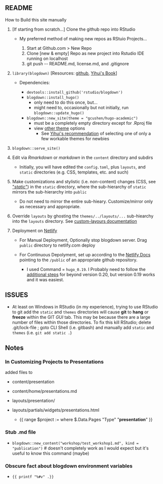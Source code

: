 ## README

How to Build this site manually

1. [If starting from scratch...] Clone the github repo into RStudio  

    - My preferred method of making new repos as RStuio Projects...
    
        1. Start at Github.com > New Repo
        1. Clone [new & empty] Repo as new project into Rstudio IDE running on localhost
        1. git push -- README.md, license.md, and .gitignore
    
2. `library(blogdown)` [Resources:  [github](https://github.com/rstudio/blogdown), [Yihui's Book](https://bookdown.org/yihui/blogdown/)]

    - Dependencies:
    
        - `devtools::install_github('rstudio/blogdown')`
        - `blogdown::install_hugo()`
            - only need to do this once, but...
            - might need to, occasionally but not initially, run `blogdown::update_hugo()`
        - `blogdown::new_site(theme = "gcushen/hugo-academic")` 
            - must be a completely empty directory except for .Rproj file
            - view [other theme](https://themes.gohugo.io/) options
                - See [Yihui's recommendation](https://github.com/rstudio/blogdown#blogdown) of selecting one of only a few workable themes for newbies
    
3. `blogdown::serve_site()`
4. Edit via *Rmarkdown* or *markdown* in the `content` directory and subdirs

    - Initially, you will have edited the `config.toml`, plus `layouts`, and `static` directories (e.g. CSS, templates, etc. and such)
    
5. Make customizations and stylistic (i.e. non-content) changes (CSS, see ["*static*"](https://bookdown.org/yihui/blogdown/templates.html)) in the `static` directory, where the sub-hierarchy of `static` mirrors the sub-hierarchy into `public` 

    - Do not need to mirror the entire sub-hieary.  Customize/mirror only as necessary and appropriate.
    
5. Override `layouts` by ghosting the `themes/../layouts/...` sub-hiearchy into the `layouts` directory.  See [custom-layours documentation](https://bookdown.org/yihui/blogdown/custom-layouts.html)

5. Deployment on [Netlify](http://netlify.com)  

    - For Manual Deployment, Optionally stop blogdown server.  Drag `public` directory to netlify.com deploy
    - For Continuous Depolyment, set up according to the [Netlify Docs](https://www.netlify.com/docs/continuous-deployment/) pointing to the `/public` of an appropriate github repository.

        - I used Command = `hugo_0.19`.  I Probably need to follow the [additional steps](https://www.netlify.com/blog/2017/04/11/netlify-plus-hugo-0.20-and-beyond/) for beyond version 0.20, but version 0.19 works and it was easiest.

## ISSUES

- At least on Windows in RStudio (in my experience), trying to use RStudio to git add the `static` and `themes` directories will cause **git** to **hang** or **freeze** within the GIT *GUI* tab.  This may be because there are a large number of files within those directories.  To fix this kill RStudio; delete .git/lock-file ; goto CLI Shell (i.e. gitbash) and manually add `static` and `themes` (i.e. `git add static .`)


## Notes

### In Customizing Projects to Presentations

added files to  

- content/presentation
- content/home/presentations.md
- layouts/presentation/
- layouts/partials/widgets/presentations.html

    - {{ range $project := where $.Data.Pages "Type" "**presentation**" }}
    
### Stub .md file
- `blogdown::new_content("workshop/test_workshop1.md", kind = "publication")`  # doesn't completely work as I would expect but it's useful to know this command (maybe)   


### Obscure fact about blogdown environment variables

- `{{ printf "%#v" .}}`
    

